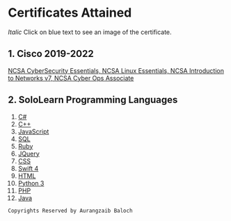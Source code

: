 # Certificates Attained
_Italic_ Click on blue text to see an image of the certificate.

## 1. Cisco 2019-2022
[NCSA CyberSecurity Essentials, NCSA Linux Essentials, NCSA Introduction to Networks v7, NCSA Cyber Ops Associate](https://drive.google.com/file/d/1V-KDbIMa4VPUi82S_zwnE-4iS6KZkJ73/view?usp=sharing)

## 2. SoloLearn Programming Languages

1. [C#](https://drive.google.com/file/d/1SegJbo3gCIdNdZveKOlJaXT_8YyaSIYK/view?usp=sharing)
2. [ C++](https://drive.google.com/file/d/1acbaoSQAYaTrARC8ZuUVVSjdDbAyMSwK/view?usp=sharing)
3. [JavaScript](https://drive.google.com/file/d/1Si62IJD22XxuGRNCOQCqNxuTGKjFOyQD/view?usp=sharing)
4. [SQL](https://drive.google.com/file/d/1Si62IJD22XxuGRNCOQCqNxuTGKjFOyQD/view?usp=sharing)
5. [Ruby](https://drive.google.com/file/d/1JsywJmT9NSiSWFSHLGVr_kc9MoWPnEEH/view?usp=sharing)
6. [JQuery](https://drive.google.com/file/d/1mO0ZztmYa2khZ_5Ssw-2kZq7A2Tvdsee/view?usp=sharing)
7. [CSS](https://drive.google.com/file/d/1z42gJe1qC4Yjbv97G7khkGGeNdygTPW-/view?usp=sharing)
8. [Swift 4](https://drive.google.com/file/d/1VYWWl3M6Xb_DIeMpw8TBsHIRbL1Ca7DC/view?usp=sharing)
9. [HTML](https://drive.google.com/file/d/1uB_xU4p96CoDkI6xffsbOONc-ldSe6yD/view?usp=sharing)
10. [Python 3](https://drive.google.com/file/d/1wwOnylIKwv9k8i1FQVRRU7oRO3p7e_o6/view?usp=sharing)
11. [PHP](https://drive.google.com/file/d/1bBSYQ4IGyJyX7VkhWhidLABJqxjfsdJO/view?usp=sharing)
12. [Java](https://drive.google.com/file/d/1MzKGvE3yJSYfH3CqHavYOR466MNQJ6br/view?usp=sharing)

```
Copyrights Reserved by Aurangzaib Baloch
```




